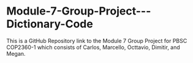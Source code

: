 # Module-7-Group-Project---Dictionary-Code
This is a GitHub Repository link to the Module 7 Group Project for PBSC COP2360-1 which consists of Carlos, Marcello, Octtavio, Dimitir, and Megan.
